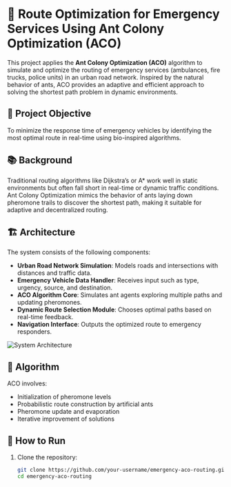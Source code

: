 # 🚨 Route Optimization for Emergency Services Using Ant Colony Optimization (ACO)

This project applies the **Ant Colony Optimization (ACO)** algorithm to simulate and optimize the routing of emergency services (ambulances, fire trucks, police units) in an urban road network. Inspired by the natural behavior of ants, ACO provides an adaptive and efficient approach to solving the shortest path problem in dynamic environments.

## 📌 Project Objective

To minimize the response time of emergency vehicles by identifying the most optimal route in real-time using bio-inspired algorithms.

## 📚 Background

Traditional routing algorithms like Dijkstra’s or A* work well in static environments but often fall short in real-time or dynamic traffic conditions. Ant Colony Optimization mimics the behavior of ants laying down pheromone trails to discover the shortest path, making it suitable for adaptive and decentralized routing.

## 🏗️ Architecture

The system consists of the following components:

- **Urban Road Network Simulation**: Models roads and intersections with distances and traffic data.
- **Emergency Vehicle Data Handler**: Receives input such as type, urgency, source, and destination.
- **ACO Algorithm Core**: Simulates ant agents exploring multiple paths and updating pheromones.
- **Dynamic Route Selection Module**: Chooses optimal paths based on real-time feedback.
- **Navigation Interface**: Outputs the optimized route to emergency responders.

![System Architecture](architecture.png)

## 🧠 Algorithm

ACO involves:
- Initialization of pheromone levels
- Probabilistic route construction by artificial ants
- Pheromone update and evaporation
- Iterative improvement of solutions

## 🚀 How to Run

1. Clone the repository:
   ```bash
   git clone https://github.com/your-username/emergency-aco-routing.git
   cd emergency-aco-routing
